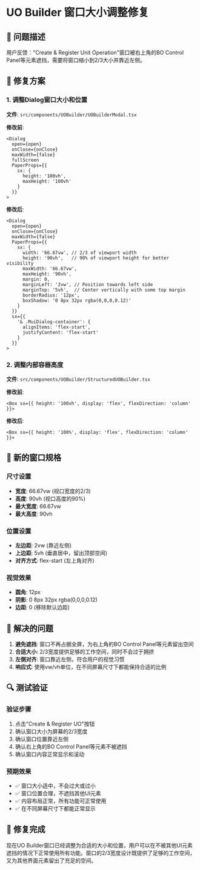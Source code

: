 # UO Builder 窗口大小调整修复

## 🎯 问题描述

用户反馈："Create & Register Unit Operation"窗口被右上角的BO Control Panel等元素遮挡，需要将窗口缩小到2/3大小并靠近左侧。

## 🔧 修复方案

### 1. 调整Dialog窗口大小和位置

**文件**: `src/components/UOBuilder/UOBuilderModal.tsx`

**修改前**:
```tsx
<Dialog
  open={open}
  onClose={onClose}
  maxWidth={false}
  fullScreen
  PaperProps={{
    sx: {
      height: '100vh',
      maxHeight: '100vh'
    }
  }}
>
```

**修改后**:
```tsx
<Dialog
  open={open}
  onClose={onClose}
  maxWidth={false}
  PaperProps={{
    sx: {
      width: '66.67vw', // 2/3 of viewport width
      height: '90vh',   // 90% of viewport height for better visibility
      maxWidth: '66.67vw',
      maxHeight: '90vh',
      margin: 0,
      marginLeft: '2vw', // Position towards left side
      marginTop: '5vh',  // Center vertically with some top margin
      borderRadius: '12px',
      boxShadow: '0 8px 32px rgba(0,0,0,0.12)'
    }
  }}
  sx={{
    '& .MuiDialog-container': {
      alignItems: 'flex-start',
      justifyContent: 'flex-start'
    }
  }}
>
```

### 2. 调整内部容器高度

**文件**: `src/components/UOBuilder/StructuredUOBuilder.tsx`

**修改前**:
```tsx
<Box sx={{ height: '100vh', display: 'flex', flexDirection: 'column' }}>
```

**修改后**:
```tsx
<Box sx={{ height: '100%', display: 'flex', flexDirection: 'column' }}>
```

## 📐 新的窗口规格

### 尺寸设置
- **宽度**: 66.67vw (视口宽度的2/3)
- **高度**: 90vh (视口高度的90%)
- **最大宽度**: 66.67vw
- **最大高度**: 90vh

### 位置设置
- **左边距**: 2vw (靠近左侧)
- **上边距**: 5vh (垂直居中，留出顶部空间)
- **对齐方式**: flex-start (左上角对齐)

### 视觉效果
- **圆角**: 12px
- **阴影**: 0 8px 32px rgba(0,0,0,0.12)
- **边距**: 0 (移除默认边距)

## 🎯 解决的问题

1. **避免遮挡**: 窗口不再占据全屏，为右上角的BO Control Panel等元素留出空间
2. **合适大小**: 2/3宽度提供足够的工作空间，同时不会过于拥挤
3. **左侧对齐**: 窗口靠近左侧，符合用户的视觉习惯
4. **响应式**: 使用vw/vh单位，在不同屏幕尺寸下都能保持合适的比例

## 🔍 测试验证

### 验证步骤
1. 点击"Create & Register UO"按钮
2. 确认窗口大小为屏幕的2/3宽度
3. 确认窗口位置靠近左侧
4. 确认右上角的BO Control Panel等元素不被遮挡
5. 确认窗口内容正常显示和滚动

### 预期效果
- ✅ 窗口大小适中，不会过大或过小
- ✅ 窗口位置合理，不遮挡其他UI元素
- ✅ 内容布局正常，所有功能可正常使用
- ✅ 在不同屏幕尺寸下都能正常显示

## 🎉 修复完成

现在UO Builder窗口已经调整为合适的大小和位置，用户可以在不被其他UI元素遮挡的情况下正常使用所有功能。窗口的2/3宽度设计既提供了足够的工作空间，又为其他界面元素留出了充足的空间。
